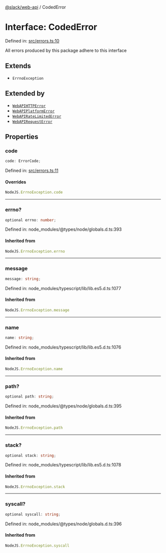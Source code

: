 [@slack/web-api](../index.md) / CodedError

# Interface: CodedError

Defined in: [src/errors.ts:10](https://github.com/slackapi/node-slack-sdk/blob/main/packages/web-api/src/errors.ts#L10)

All errors produced by this package adhere to this interface

## Extends

- `ErrnoException`

## Extended by

- [`WebAPIHTTPError`](WebAPIHTTPError.md)
- [`WebAPIPlatformError`](WebAPIPlatformError.md)
- [`WebAPIRateLimitedError`](WebAPIRateLimitedError.md)
- [`WebAPIRequestError`](WebAPIRequestError.md)

## Properties

### code

```ts
code: ErrorCode;
```

Defined in: [src/errors.ts:11](https://github.com/slackapi/node-slack-sdk/blob/main/packages/web-api/src/errors.ts#L11)

#### Overrides

```ts
NodeJS.ErrnoException.code
```

***

### errno?

```ts
optional errno: number;
```

Defined in: node\_modules/@types/node/globals.d.ts:393

#### Inherited from

```ts
NodeJS.ErrnoException.errno
```

***

### message

```ts
message: string;
```

Defined in: node\_modules/typescript/lib/lib.es5.d.ts:1077

#### Inherited from

```ts
NodeJS.ErrnoException.message
```

***

### name

```ts
name: string;
```

Defined in: node\_modules/typescript/lib/lib.es5.d.ts:1076

#### Inherited from

```ts
NodeJS.ErrnoException.name
```

***

### path?

```ts
optional path: string;
```

Defined in: node\_modules/@types/node/globals.d.ts:395

#### Inherited from

```ts
NodeJS.ErrnoException.path
```

***

### stack?

```ts
optional stack: string;
```

Defined in: node\_modules/typescript/lib/lib.es5.d.ts:1078

#### Inherited from

```ts
NodeJS.ErrnoException.stack
```

***

### syscall?

```ts
optional syscall: string;
```

Defined in: node\_modules/@types/node/globals.d.ts:396

#### Inherited from

```ts
NodeJS.ErrnoException.syscall
```
